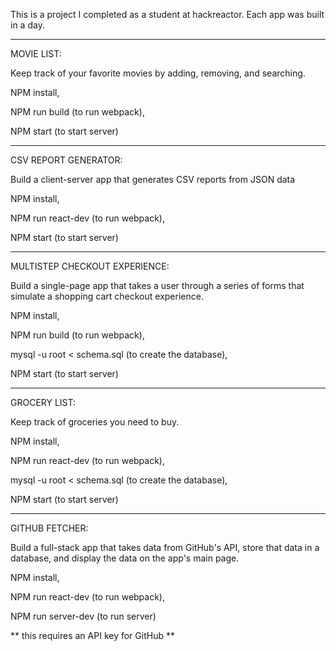 This is a project I completed as a student at hackreactor. Each app was built in a day.

---

MOVIE LIST:

Keep track of your favorite movies by adding, removing, and searching.

NPM install,

NPM run build (to run webpack),

NPM start (to start server)

---

CSV REPORT GENERATOR:

Build a client-server app that generates CSV reports from JSON data

NPM install,

NPM run react-dev (to run webpack),

NPM start (to start server)

---

MULTISTEP CHECKOUT EXPERIENCE:

Build a single-page app that takes a user through a series of forms that simulate a shopping cart checkout experience.

NPM install,

NPM run build (to run webpack),

mysql -u root < schema.sql (to create the database),

NPM start (to start server)

---

GROCERY LIST:

Keep track of groceries you need to buy.

NPM install,

NPM run react-dev (to run webpack),

mysql -u root < schema.sql (to create the database),

NPM start (to start server)

---

GITHUB FETCHER:

Build a full-stack app that takes data from GitHub's API, store that data in a database, and display the data on the app's main page.

NPM install,

NPM run react-dev (to run webpack),

NPM run server-dev (to run server)

** this requires an API key for GitHub **
